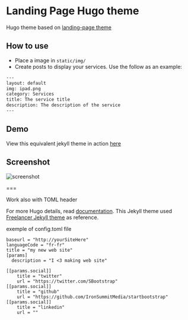 # Landing Page Hugo theme

Hugo theme based on [landing-page theme ](https://github.com/swcool/landing-page-theme)

## How to use
 - Place a image in `static/img/`
 - Create posts to display your services. Use the follow as an example:

```txt
---
layout: default
img: ipad.png
category: Services
title: The service title
description: The description of the service
---
```

## Demo
View this equivalent jekyll theme in action [here](https://swcool.github.io/landing-page-theme)

## Screenshot
![screenshot](https://raw.githubusercontent.com/swcool/landing-page-theme/master/img/screenshot.png)

===

Work also with TOML header

For more Hugo details, read [documentation](http://jekyllrb.com/).
This Jekyll theme used [Freelancer Jekyll theme](https://github.com/jeromelachaud/freelancer-theme/) as reference.


exemple of config.toml file
```
baseurl = "http://yourSiteHere"
languageCode = "fr-fr"
title = "my new web site"
[params]
  description = "I <3 making web site"

[[params.social]]
    title = "twitter"
    url = "https://twitter.com/SBootstrap"
[[params.social]]
    title = "github"
    url = "https://github.com/IronSummitMedia/startbootstrap"
[[params.social]]
    title = "linkedin"
    url = ""
```
